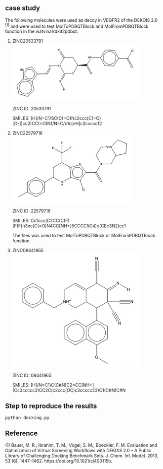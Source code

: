 <h2>case study</h2>
<p>The following molecules were used as decoy in VEGFR2 of the DEKOIS 2.0 <sup>[1]</sup> and were used to test MolToPDBQTBlock and MolFromPDBQTBlock function in the <a ref="https://github.com/biocheming/watvina">watvina/rdkit2pdbqt</a>. </p>
<ol>
<li>ZINC20533791</li>
<img src='https://github.com/gkxiao/pdbqt_sample/blob/main/ZINC20533791.png' alt="ZINC20533791">
<p>ZINC ID: 20533791</p>
<p>SMILES: [H]/N=C1/SC(C(=O)Nc2ccc(C(=O)[O-])cc2)CC(=O)N1/N=C/c1c[nH]c2ccccc12</p>
<li>ZINC22579716</li>
<img src='https://github.com/gkxiao/pdbqt_sample/blob/main/ZINC22579716.png' alt="ZINC22579716">
<p>ZINC ID: 22579716</p>
<p>SMILES: Cc1ccc(C2CC(C(F)(F)F)n3nc(C(=O)N4CC[NH+]5CCCC5C4)c(Cl)c3N2)cc1</p>
<p>The files was used to test MolToPDBQTBlock or MolFromPDBQTBlock function.</p>
<li>ZINC08441965</li>
<img src='https://github.com/gkxiao/pdbqt_sample/blob/main/ZINC08441965.png' alt="ZINC22579716">
<p>ZINC ID: 08441965</p>
<p>SMILES: [H]/N=C1\C(C#N)C2=CC[NH+](Cc3ccccc3)CC2C(c2ccc(OC)c3ccccc23)C1(C#N)C#N</p>
</ol>
<h2>Step to reproduce the results</h2>
<pre line="1" lang="python">
python docking.py
</pre>

<h2>Reference</h2>
(1) Bauer, M. R.; Ibrahim, T. M.; Vogel, S. M.; Boeckler, F. M. Evaluation and Optimization of Virtual Screening Workflows with DEKOIS 2.0 – A Public Library of Challenging Docking Benchmark Sets. J. Chem. Inf. Model. 2013, 53 (6), 1447–1462. https://doi.org/10.1021/ci400115b.
